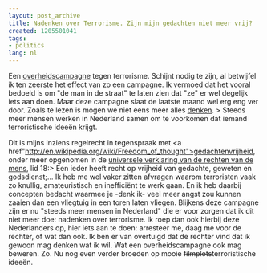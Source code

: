 ```yaml
---
layout: post_archive
title: Nadenken over Terrorisme. Zijn mijn gedachten niet meer vrij?
created: 1205501041
tags:
- politics
lang: nl
---
```

Een [overheidscampagne](http://www.nederlandtegenterrorisme.nl) tegen terrorisme. Schijnt nodig te zijn, al betwijfel ik ten zeerste het effect van zo een campagne. Ik vermoed dat het vooral bedoeld is om "de man in de straat" te laten zien dat "ze" er wel degelijk iets aan doen. Maar deze campagne slaat de laatste maand wel erg eng ver door. Zoals te lezen is mogen we niet eens meer alles [denken](http://www.nederlandtegenterrorisme.nl/werken-met-jongeren/jongeren-en-terrorisme). > Steeds meer mensen werken in Nederland samen om te voorkomen dat iemand terroristische ideeën krijgt.

Dit is mijns inziens regelrecht in tegenspraak met <a href"http://en.wikipedia.org/wiki/Freedom_of_thought">gedachtenvrijheid, onder meer opgenomen in de [universele verklaring van de rechten van de mens](http://www.unhchr.ch/udhr/lang/dut.htm), lid 18:> Een ieder heeft recht op vrijheid van gedachte, geweten en godsdienst;... Ik heb me wel vaker zitten afvragen waarom terroristen vaak zo knullig, amateuristisch en inefficiënt te werk gaan. En ik heb daarbij concepten bedacht waarmee je -denk ik- veel meer angst zou kunnen zaaien dan een vliegtuig in een toren laten vliegen. Blijkens deze campagne zijn er nu "steeds meer mensen in Nederland" die er voor zorgen dat ik dit niet meer doe: nadenken over terrorisme. Ik roep dan ook hierbij deze Nederlanders op, hier iets aan te doen: arresteer me, daag me voor de rechter, of wat dan ook. Ik ben er van overtuigd dat de rechter vind dat ik gewoon mag denken wat ik wil. Wat een overheidscampagne ook mag beweren. Zo. Nu nog even verder broeden op mooie <s>filmplots</s>terroristische ideeën.
